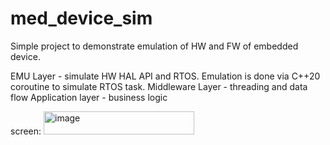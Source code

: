 # med_device_sim
Simple project to demonstrate emulation of HW and FW of embedded device.

EMU Layer - simulate HW HAL API and RTOS. Emulation is done via C++20 coroutine to simulate RTOS task.
Middleware Layer - threading and data flow
Application layer - business logic

screen:
<img width="241" height="37" alt="image" src="https://github.com/user-attachments/assets/49f0b97e-014b-46fa-8698-348d3b600196" />

